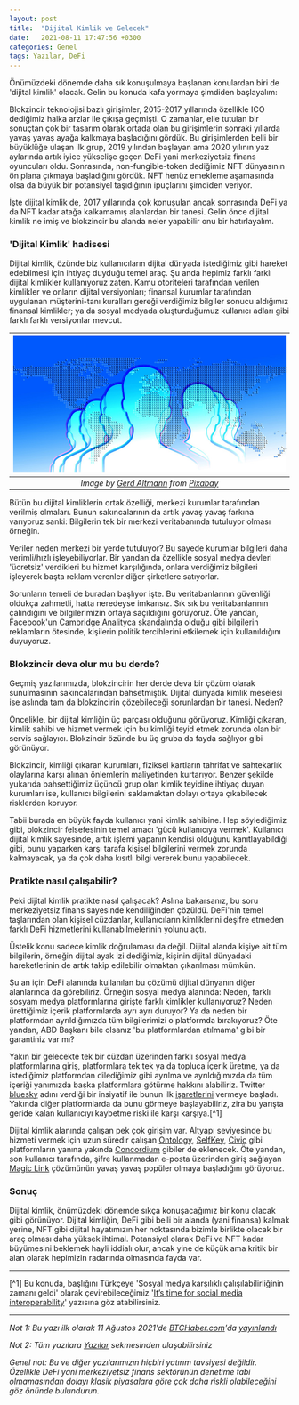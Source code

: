 ```yaml
---
layout: post
title:  "Dijital Kimlik ve Gelecek"
date:   2021-08-11 17:47:56 +0300
categories: Genel
tags: Yazılar, DeFi
---
```


Önümüzdeki dönemde daha sık konuşulmaya başlanan konulardan biri de 'dijital kimlik' olacak. Gelin bu konuda kafa yormaya şimdiden başlayalım: 

Blokzincir teknolojisi bazlı girişimler, 2015-2017 yıllarında özellikle ICO dediğimiz halka arzlar ile çıkışa geçmişti. O zamanlar, elle tutulan bir sonuçtan çok bir tasarım olarak ortada olan bu girişimlerin sonraki yıllarda yavaş yavaş ayağa kalkmaya başladığını gördük. Bu girişimlerden belli bir büyüklüğe ulaşan ilk grup, 2019 yılından başlayan ama 2020 yılının yaz aylarında artık iyice yükselişe geçen DeFi yani merkeziyetsiz finans oyuncuları oldu.  Sonrasında, non-fungible-token dediğimiz NFT dünyasının ön plana çıkmaya başladığını gördük. NFT henüz emekleme aşamasında olsa da büyük bir potansiyel taşıdığının ipuçlarını şimdiden veriyor. 

İşte dijital kimlik de, 2017 yıllarında çok konuşulan ancak sonrasında DeFi ya da NFT kadar atağa kalkamamış alanlardan bir tanesi. Gelin önce dijital kimlik ne imiş ve blokzincir bu alanda neler yapabilir onu bir hatırlayalım. 

### 'Dijital Kimlik' hadisesi

Dijital kimlik, özünde biz kullanıcıların dijital dünyada istediğimiz gibi hareket edebilmesi için ihtiyaç duyduğu temel araç. Şu anda hepimiz farklı farklı dijital kimlikler kullanıyoruz zaten. Kamu otoriteleri tarafından verilen kimlikler ve onların dijital versiyonları; finansal kurumlar tarafından uygulanan müşterini-tanı kuralları gereği verdiğimiz bilgiler sonucu aldığımız finansal kimlikler; ya da sosyal medyada oluşturduğumuz kullanıcı adları gibi farklı farklı versiyonlar mevcut.

| ![human](/assets/human-1562842_800.jpg)|
|:--:| 
| *Image by [Gerd Altmann](https://pixabay.com/users/geralt-9301/) from [Pixabay](https://pixabay.com/)*|

Bütün bu dijital kimliklerin ortak özelliği, merkezi kurumlar tarafından verilmiş olmaları. Bunun sakıncalarının da artık yavaş yavaş farkına varıyoruz sanki: Bilgilerin tek bir merkezi veritabanında tutuluyor olması örneğin. 

Veriler neden merkezi bir yerde tutuluyor? Bu sayede kurumlar bilgileri daha verimli/hızlı işleyebiliyorlar. Bir yandan da özellikle sosyal medya devleri 'ücretsiz' verdikleri bu hizmet karşılığında, onlara verdiğimiz bilgileri işleyerek başta reklam verenler diğer şirketlere satıyorlar. 

Sorunların temeli de buradan başlıyor işte. Bu veritabanlarının güvenliği oldukça zahmetli, hatta neredeyse imkansız. Sık sık bu veritabanlarının çalındığını ve bilgilerimizin ortaya saçıldığını görüyoruz. Öte yandan, Facebook'un [Cambridge Analityca](https://tr.wikipedia.org/wiki/Facebook-Cambridge_Analytica_veri_skandalı)  skandalında olduğu gibi bilgilerin reklamların ötesinde, kişilerin politik tercihlerini etkilemek için kullanıldığını duyuyoruz. 

### Blokzincir deva olur mu bu derde?

Geçmiş yazılarımızda, blokzincirin her derde deva bir çözüm olarak sunulmasının sakıncalarından bahsetmiştik. Dijital dünyada kimlik meselesi ise aslında tam da blokzincirin çözebileceği sorunlardan bir tanesi. Neden?

Öncelikle, bir dijital kimliğin üç parçası olduğunu görüyoruz. Kimliği çıkaran, kimlik sahibi ve hizmet vermek için bu kimliği teyid etmek zorunda olan bir servis sağlayıcı. Blokzincir özünde bu üç gruba da fayda sağlıyor gibi görünüyor. 

Blokzincir, kimliği çıkaran kurumları, fiziksel kartların tahrifat ve sahtekarlık olaylarına karşı alınan önlemlerin maliyetinden kurtarıyor. Benzer şekilde yukarıda bahsettiğimiz üçüncü grup olan kimlik teyidine ihtiyaç duyan kurumları ise, kullanıcı bilgilerini saklamaktan dolayı ortaya çıkabilecek risklerden koruyor.

Tabii burada en büyük fayda kullanıcı yani kimlik sahibine. Hep söylediğimiz gibi, blokzincir felsefesinin temel amacı 'gücü kullanıcıya vermek'.  Kullanıcı dijital kimlik sayesinde, artık işlemi yapanın kendisi olduğunu kanıtlayabildiği gibi, bunu yaparken karşı tarafa kişisel bilgilerini vermek zorunda kalmayacak, ya da çok daha kısıtlı bilgi vererek bunu yapabilecek. 

### Pratikte nasıl çalışabilir?

Peki dijital kimlik pratikte nasıl çalışacak? Aslına bakarsanız, bu soru merkeziyetsiz finans sayesinde kendiliğinden çözüldü. DeFi'nin temel taşlarından olan kişisel cüzdanlar, kullanıcıların kimliklerini deşifre etmeden farklı DeFi hizmetlerini kullanabilmelerinin yolunu açtı. 

Üstelik konu sadece kimlik doğrulaması da değil. Dijital alanda kişiye ait tüm bilgilerin, örneğin dijital ayak izi dediğimiz, kişinin dijital dünyadaki hareketlerinin de artık takip edilebilir olmaktan çıkarılması mümkün. 

Şu an için DeFi alanında kullanılan bu çözümü dijital dünyanın diğer alanlarında da görebiliriz. Örneğin sosyal medya alanında: Neden, farklı sosyam medya platformlarına girişte farklı kimlikler kullanıyoruz? Neden ürettiğimiz içerik platformlarda ayrı ayrı duruyor? Ya da neden bir platformdan ayrıldığımızda tüm bilgilerimizi o platformda bırakıyoruz? Öte yandan, ABD Başkanı bile olsanız 'bu platformlardan atılmama' gibi bir garantiniz var mı?

Yakın bir gelecekte tek bir cüzdan üzerinden farklı sosyal medya platformlarına giriş, platformlara tek tek ya da topluca içerik üretme, ya da istediğimiz platformdan dilediğimiz gibi ayrılma ve ayrıldığımızda da tüm içeriği yanımızda başka platformlara götürme hakkını alabiliriz. Twitter [bluesky](https://twitter.com/bluesky) adını verdiği bir insiyatif ile bunun ilk [işaretlerini](https://twitter.com/jack/status/1204766078468911106) vermeye başladı. Yakında diğer platformlarda da bunu görmeye başlayabiliriz, zira bu yarışta geride kalan kullanıcıyı kaybetme riski ile karşı karşıya.[^1]

Dijital kimlik alanında çalışan pek çok girişim var. Altyapı seviyesinde bu hizmeti vermek için uzun süredir çalışan [Ontology](https://ont.io), [SelfKey](https://selfkey.org), [Civic](https://www.civic.com) gibi platformların yanına yakında [Concordium](https://concordium.com/) gibiler de eklenecek. Öte yandan, son kullanıcı tarafında, şifre kullanmadan e-posta üzerinden giriş sağlayan [Magic Link](https://magic.link) çözümünün yavaş yavaş popüler olmaya başladığını görüyoruz. 

### Sonuç

Dijital kimlik, önümüzdeki dönemde sıkça konuşacağımız bir konu olacak gibi görünüyor. Dijital kimliğin, DeFi gibi belli bir alanda (yani finansa) kalmak yerine, NFT gibi dijital hayatımızın her noktasında bizimle birlikte olacak bir araç olması daha yüksek ihtimal. Potansiyel olarak DeFi ve NFT kadar büyümesini beklemek hayli iddialı olur, ancak yine de küçük ama kritik bir alan olarak hepimizin radarında olmasında fayda var. 

---

[^1] Bu konuda, başlığını Türkçeye 'Sosyal medya karşılıklı çalışılabilirliğinin zamanı geldi' olarak çevirebileceğimiz '[It’s time for social media interoperability](https://avsa.medium.com/its-time-for-social-media-interoperability-4cee38673fa3)' yazısına göz atabilirsiniz. 

---

*Not 1: Bu yazı ilk olarak 11 Ağustos 2021'de [BTCHaber.com](https://www.btchaber.com/)'da [yayınlandı](https://www.btchaber.com/defi-de-kurumsallara-karsi-bos-degil/)*

*Not 2: Tüm yazılara [Yazılar](/articles/) sekmesinden ulaşabilirsiniz*

*Genel not: Bu ve diğer yazılarımızın hiçbiri yatırım tavsiyesi değildir. Özellikle DeFi yani merkeziyetsiz finans sektörünün denetime tabi olmamasından dolayı klasik piyasalara göre çok daha riskli olabileceğini göz önünde bulundurun.*
